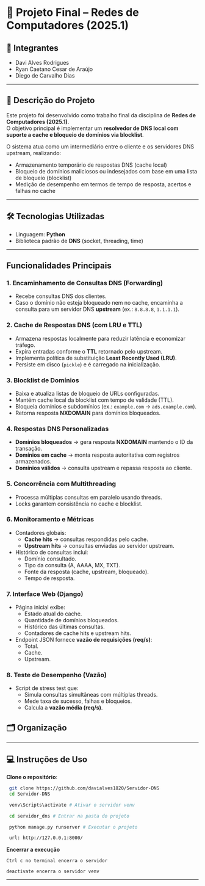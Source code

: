 # 📌 Projeto Final – Redes de Computadores (2025.1)

## 👥 Integrantes
- Davi Alves Rodrigues
- Ryan Caetano Cesar de Araújo
- Diego de Carvalho Dias
  
---

## 📖 Descrição do Projeto

Este projeto foi desenvolvido como trabalho final da disciplina de **Redes de Computadores (2025.1)**.  
O objetivo principal é implementar um **resolvedor de DNS local com suporte a cache e bloqueio de domínios via blocklist**.

O sistema atua como um intermediário entre o cliente e os servidores DNS upstream, realizando:
- Armazenamento temporário de respostas DNS (cache local)
- Bloqueio de domínios maliciosos ou indesejados com base em uma lista de bloqueio (blocklist)
- Medição de desempenho em termos de tempo de resposta, acertos e falhas no cache

---

## 🛠️ Tecnologias Utilizadas

- Linguagem: **Python**
- Biblioteca padrão de **DNS** (socket, threading, time)

---

## Funcionalidades Principais

### 1. Encaminhamento de Consultas DNS (Forwarding)
- Recebe consultas DNS dos clientes.
- Caso o domínio não esteja bloqueado nem no cache, encaminha a consulta para um servidor DNS **upstream** (ex.: `8.8.8.8`, `1.1.1.1`).

### 2. Cache de Respostas DNS (com LRU e TTL)
- Armazena respostas localmente para reduzir latência e economizar tráfego.
- Expira entradas conforme o **TTL** retornado pelo upstream.
- Implementa política de substituição **Least Recently Used (LRU)**.
- Persiste em disco (`pickle`) e é carregado na inicialização.

### 3. Blocklist de Domínios
- Baixa e atualiza listas de bloqueio de URLs configuradas.
- Mantém cache local da blocklist com tempo de validade (TTL).
- Bloqueia domínios e subdomínios (ex.: `example.com` → `ads.example.com`).
- Retorna resposta **NXDOMAIN** para domínios bloqueados.

### 4. Respostas DNS Personalizadas
- **Domínios bloqueados** → gera resposta **NXDOMAIN** mantendo o ID da transação.
- **Domínios em cache** → monta resposta autoritativa com registros armazenados.
- **Domínios válidos** → consulta upstream e repassa resposta ao cliente.

### 5. Concorrência com Multithreading
- Processa múltiplas consultas em paralelo usando threads.
- Locks garantem consistência no cache e blocklist.

### 6. Monitoramento e Métricas
- Contadores globais:
  - **Cache hits** → consultas respondidas pelo cache.
  - **Upstream hits** → consultas enviadas ao servidor upstream.
- Histórico de consultas inclui:
  - Domínio consultado.
  - Tipo da consulta (A, AAAA, MX, TXT).
  - Fonte da resposta (cache, upstream, bloqueado).
  - Tempo de resposta.

### 7. Interface Web (Django)
- Página inicial exibe:
  - Estado atual do cache.
  - Quantidade de domínios bloqueados.
  - Histórico das últimas consultas.
  - Contadores de cache hits e upstream hits.
- Endpoint JSON fornece **vazão de requisições (req/s)**:
  - Total.
  - Cache.
  - Upstream.

### 8. Teste de Desempenho (Vazão)
- Script de stress test que:
  - Simula consultas simultâneas com múltiplas threads.
  - Mede taxa de sucesso, falhas e bloqueios.
  - Calcula a **vazão média (req/s)**.


## 🗂️ Organização



---

## 💻 Instruções de Uso

 **Clone o repositório**:
   ```bash
    git clone https://github.com/davialves1820/Servidor-DNS
    cd Servidor-DNS

    venv\Scripts\activate # Ativar o servidor venv

    cd servidor_dns # Entrar na pasta do projeto

    python manage.py runserver # Executar o projeto

    url: http://127.0.0.1:8000/

   ```

  **Encerrar a execução**
  ```
  Ctrl c no terminal encerra o servidor

  deactivate encerra o servidor venv
  ```

---
